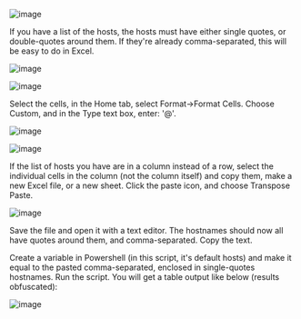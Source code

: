 ![image](https://github.com/timiwashima/hostAndOU/assets/52045865/c25c4da7-e64e-486b-86da-4c65a48742bf)

If you have a list of the hosts, the hosts must have either single quotes, or double-quotes around them.  If they're already comma-separated, this will be easy to do in Excel.

![image](https://github.com/timiwashima/hostAndOU/assets/52045865/762f82f8-8d8f-49bd-8b9c-83108a2979ae)

![image](https://github.com/timiwashima/hostAndOU/assets/52045865/66900c23-b434-4cf8-96a4-d24c16caa489)

Select the cells, in the Home tab, select Format→Format Cells.  Choose Custom, and in the Type text box, enter: '@'.

![image](https://github.com/timiwashima/hostAndOU/assets/52045865/e85cf404-c4e4-4616-9512-426c8ba3d9a8)

![image](https://github.com/timiwashima/hostAndOU/assets/52045865/cb75d7cd-5112-4984-a029-0b04db32e433)

If the list of hosts you have are in a column instead of a row, select the individual cells in the column (not the column itself) and copy them, make a new Excel file, or a new sheet.  Click the paste icon, and choose Transpose Paste.

![image](https://github.com/timiwashima/hostAndOU/assets/52045865/e7409e8c-edc0-4097-b5cc-ae0cbb278377)

Save the file and open it with a text editor.  The hostnames should now all have quotes around them, and comma-separated.  Copy the text.

Create a variable in Powershell (in this script, it's default hosts) and make it equal to the pasted comma-separated, enclosed in single-quotes hostnames.
Run the script.  You will get a table output like below (results obfuscated):

![image](https://github.com/timiwashima/hostAndOU/assets/52045865/ba3ba3dd-be85-46dc-8c22-6dff7627636a)
